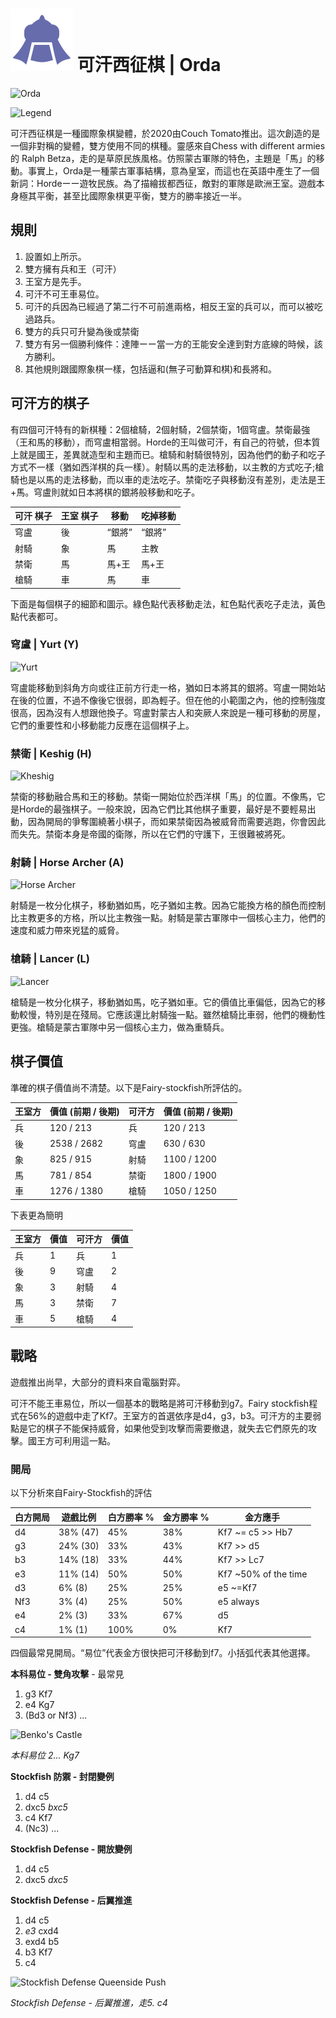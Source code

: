 # ![Orda chess](https://github.com/gbtami/pychess-variants/blob/master/static/icons/orda.svg) 可汗西征棋 | Orda

![Orda](https://github.com/gbtami/pychess-variants/blob/master/static/images/CVariantsGuide/Orda.png)

![Legend](https://github.com/gbtami/pychess-variants/blob/master/static/images/CVariantsGuide/OrdaLegend.png)

可汗西征棋是一種國際象棋變體，於2020由Couch Tomato推出。這次創造的是一個非對稱的變體，雙方使用不同的棋種。靈感來自Chess with different armies 的 Ralph Betza，走的是草原民族風格。仿照蒙古軍隊的特色，主題是「馬」的移動。事實上，Orda是一種蒙古軍事結構，意為皇室，而這也在英語中產生了一個新詞：Hordeーー遊牧民族。為了描繪拔都西征，敵對的軍隊是歐洲王室。遊戲本身極其平衡，甚至比國際象棋更平衡，雙方的勝率接近一半。
 
## 規則
1.	設置如上所示。
2.	雙方擁有兵和王（可汗）
3.	王室方是先手。
4.	可汗不可王車易位。
5.	可汗的兵因為已經過了第二行不可前進兩格，相反王室的兵可以，而可以被吃過路兵。
6.	雙方的兵只可升變為後或禁衛
7.	雙方有另一個勝利條件：達陣ーー當一方的王能安全達到對方底線的時候，該方勝利。
8.	其他規則跟國際象棋一樣，包括逼和(無子可動算和棋)和長將和。

## 可汗方的棋子
有四個可汗特有的新棋種：2個槍騎，2個射騎，2個禁衛，1個穹盧。禁衛最強（王和馬的移動），而穹盧相當弱。Horde的王叫做可汗，有自己的符號，但本質上就是國王，差異就造型和主題而已。槍騎和射騎很特別，因為他們的動子和吃子方式不一樣（猶如西洋棋的兵一樣）。射騎以馬的走法移動，以主教的方式吃子;槍騎也是以馬的走法移動，而以車的走法吃子。禁衛吃子與移動沒有差別，走法是王+馬。穹盧則就如日本將棋的銀將般移動和吃子。

**可汗** 棋子	| **王室** 棋子	| 移動 | 吃掉移動
-- | -- | -- | --
穹盧 | 後 | “銀將” | “銀將”
射騎 | 象 | 馬 | 主教
禁衛 | 馬 | 馬+王 | 馬+王
槍騎 | 車 | 馬 | 車

下面是每個棋子的細節和圖示。綠色點代表移動走法，紅色點代表吃子走法，黃色點代表都可。
 
### 穹盧 | Yurt (Y)

![Yurt](https://github.com/gbtami/pychess-variants/blob/master/static/images/CVariantsGuide/Yurt.png)
 
穹盧能移動到斜角方向或往正前方行走一格，猶如日本將其的銀將。穹盧一開始站在後的位置，不過不像後它很弱，即為輕子。但在他的小範圍之內，他的控制強度很高，因為沒有人想跟他換子。穹盧對蒙古人和突厥人來說是一種可移動的房屋，它們的重要性和小移動能力反應在這個棋子上。

### 禁衛 | Keshig (H)

![Kheshig](https://github.com/gbtami/pychess-variants/blob/master/static/images/CVariantsGuide/Kheshig.png)

禁衛的移動融合馬和王的移動。禁衛一開始位於西洋棋「馬」的位置。不像馬，它是Horde的最強棋子。一般來說，因為它們比其他棋子重要，最好是不要輕易出動，因為開局的爭奪圍繞著小棋子，而如果禁衛因為被威脅而需要逃跑，你會因此而失先。禁衛本身是帝國的衛隊，所以在它們的守護下，王很難被將死。

### 射騎 | Horse Archer (A)

![Horse Archer](https://github.com/gbtami/pychess-variants/blob/master/static/images/CVariantsGuide/Archer.png)

射騎是一枚分化棋子，移動猶如馬，吃子猶如主教。因為它能換方格的顏色而控制比主教更多的方格，所以比主教強一點。射騎是蒙古軍隊中一個核心主力，他們的速度和威力帶來兇猛的威脅。
 
### 槍騎  | Lancer (L)

![Lancer](https://github.com/gbtami/pychess-variants/blob/master/static/images/CVariantsGuide/Lancer.png)

槍騎是一枚分化棋子，移動猶如馬，吃子猶如車。它的價值比車偏低，因為它的移動較慢，特別是在殘局。它應該還比射騎強一點。雖然槍騎比車弱，他們的機動性更強。槍騎是蒙古軍隊中另一個核心主力，做為重騎兵。
 
## 棋子價值

準確的棋子價值尚不清楚。以下是Fairy-stockfish所評估的。

王室方	| 價值 (前期 / 後期) | 可汗方 | 價值 (前期 / 後期)
-- | -- | -- | --
兵| 120 / 213	| 兵 | 120 / 213
後 | 2538 / 2682	| 穹盧 | 630 / 630
象 | 825 / 915	| 射騎	| 1100 / 1200
馬 | 781 / 854	| 禁衛 | 1800 / 1900
車 | 1276 / 1380	| 槍騎 | 1050 / 1250

下表更為簡明

王室方	| 價值 | 可汗方	| 價值
-- | -- | -- | --
兵 | 1	| 兵 | 1
後	| 9	| 穹盧 | 2
象 | 3 | 射騎 | 4
馬 | 3 | 禁衛 | 7
車 | 5 | 槍騎 | 4

## 戰略
遊戲推出尚早，大部分的資料來自電腦對弈。

可汗不能王車易位，所以一個基本的戰略是將可汗移動到g7。Fairy stockfish程式在56%的遊戲中走了Kf7。王室方的首選依序是d4，g3，b3。可汗方的主要弱點是它的棋子不能保持威脅，如果他受到攻擊而需要撤退，就失去它們原先的攻擊。國王方可利用這一點。

### 開局
以下分析來自Fairy-Stockfish的評估

白方開局	| 遊戲比例 | 白方勝率 % | 金方勝率 % | 金方應手
-- | -- | -- | -- | --
d4 | 38%	(47) | 45% | 38% | Kf7 ~= c5 >> Hb7
g3	| 24% (30)	| 33% | 43% | Kf7 >> d5
b3 | 14% (18) | 33% | 44% | Kf7 >> Lc7
e3 | 11% (14) | 50% | 50% | Kf7 ~50% of the time
d3 | 6% (8) | 25% | 25% | e5 ~=Kf7
Nf3 | 3% (4) | 25% | 50% | e5 always
e4 | 2% (3) | 33% | 67% | d5
c4 | 1% (1) | 100% | 0% | Kf7

四個最常見開局。“易位”代表金方很快把可汗移動到f7。小括弧代表其他選擇。

**本科易位 - 雙角攻擊** - 最常見
1. g3 Kf7
2. e4 Kg7
3. (Bd3 or Nf3) ...

![Benko's Castle](https://github.com/gbtami/pychess-variants/blob/master/static/images/CVariantsGuide/BenkoCastle.png)

*本科易位 2... Kg7*

**Stockfish 防禦 - 封閉變例**
1. d4 c5
2. dxc5 *bxc5*
3. c4 Kf7
4. (Nc3) ...

**Stockfish Defense - 開放變例**
1. d4 c5
2. dxc5 *dxc5*

**Stockfish Defense - 后翼推進**
1. d4 c5
2. *e3* cxd4
3. exd4 b5
4. b3 Kf7
5. c4

![Stockfish Defense Queenside Push](https://github.com/gbtami/pychess-variants/blob/master/static/images/CVariantsGuide/QueensidePush.png)

*Stockfish Defense - 后翼推進，走5. c4*
